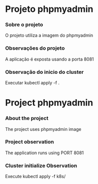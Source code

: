 # Projeto phpmyadmin

### Sobre o projeto
O projeto utiliza a imagem do phpmyadmin

### Observações do projeto
A aplicação é exposta usando a porta 8081

### Observação do inicio do cluster
Executar kubectl apply -f .

# Project phpmyadmin

### About the project
The project uses phpmyadmin image

### Project observation
The application runs using PORT 8081

### Cluster initialize Observation
Execute kubectl apply -f k8s/